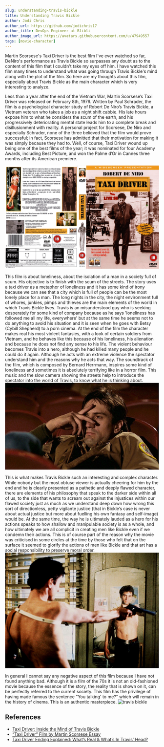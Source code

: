 ```yaml
---
slug: understanding-travis-bickle
title: Understanding Travis Bickle
author: Jodi Chris
author_url: https://github.com/jodichris17
author_title: DevOps Engineer at Blibli
author_image_url: https://avatars.githubusercontent.com/u/47949557
tags: [movie-character]
---
```


Martin Scorsese's Taxi Driver is the best film I've ever watched so far, DeNiro's performance as Travis Bickle so surpasses any doubt as to the content of this film that I couldn't take my eyes off him. I have watched this film many times to understand what was going through Travis Bickle's mind along with the plot of the film.  So here are my thoughts about this film, especially about Travis Bickle as the main character which is very interesting to analyze.

<!--truncate-->

Less than a year after the end of the Vietnam War, Martin Scorsese’s Taxi Driver was released on February 8th, 1976. Written by Paul Schrader, the film is a psychological character study of Robert De Niro’s Travis Bickle, a Vietnam veteran who takes a job as a night shift cabbie. His late hours expose him to what he considers the scum of the earth, and his progressively deteriorating mental state leads him to a complete break and disillusionment with reality. A personal project for Scorsese, De Niro and especially Schrader, none of the three believed that the film would prove successful; in fact, Scorsese has admitted that their motivation for making it was simply because they had to. Well, of course, Taxi Driver wound up being one of the best films of the year; it was nominated for four Academy Awards, including Best Picture, and won the Palme d’Or in Cannes three months after its American premiere.

![taxi driver](img/taxi-driver-cover.jpg)

This film is about loneliness, about the isolation of a man in a society full of scum. His objective is to finish with the scum of the streets. The story uses a taxi driver as a metaphor of loneliness and it has some kind of irony because we can see that a city which is full of people can be the most lonely place for a man. The long nights in the city, the night environment full of whores, junkies, pimps and thieves are the main elements of the world in which Travis Bickle lives. Travis is an misunderstood guy who is seeking desperately for some kind of company because as he says 'loneliness has followed me all my life, everywhere' but at the same time he seems not to do anything to avoid his situation and it is seen when he goes with Betsy (Cybill Shepherd) to a porn cinema. At the end of the film the character makes real his most violent fantasies, with a look of certain soldiers from Vietnam, and he behaves like this because of his loneliness, his alienation and because he does not find any sense to his life. The violent behaviour becomes Travis into a hero, although he had killed many people and he could do it again. Although he acts with an extreme violence the spectator understand him and the reasons why he acts that way. The soundtrack of the film, which is composed by Bernard Herrmann, inspires some kind of loneliness and sometimes it is absolutely terrifying like in a horror film. This music and the slow camera showing the streets help to introduce the spectator into the world of Travis, to know what he is thinking about.
![travis bickle](img/travis-bickle.jpg)

This is what makes Travis Bickle such an interesting and complex character. While nobody but the most obtuse viewer is actually cheering for him by the end and he is clearly presented as a pathetic and deeply flawed character, there are elements of his philosophy that speak to the darker side within all of us, to the side that wants to scream out against the injustices within our flawed society just as much as we understand deep down how wrong this sort of directionless, petty vigilante justice (that in Bickle’s case is never about actual justice but more about fuelling his own fantasy and self-image) would be. At the same time, the way he is ultimately lauded as a hero for his actions speaks to how shallow and manipulable society is as a whole, and how ultimately we are all complicit in creating men like Bickle even if we condemn their actions. This is of course part of the reason why the movie was criticised in some circles at the time by those who felt that on the surface it seemed to glorify the actions of men like Bickle and that art has a social responsibility to preserve moral order.
![travis bickle](img/travis-mirror.jpg)

In general I cannot say any negative aspect of this film because I have not found anything bad. Although it is a film of the 70s it is not an old-fashioned movie because the essence of the story, the reality that is shown on it, can be perfectly referred to the current society. This film has the privilege of having made famous the sentence "You talking' to me?" which will remain in the history of cinema. This is an authentic masterpiece.
![travis bickle](img/travis-end.avif)

## References

- [Taxi Driver: Inside the Mind of Travis Bickle](https://tilt.goombastomp.com/film/taxi-driver-and-inside-the-mind-of-travis-bickle/)
- [“Taxi Driver” Film by Martin Scorsese Essay ](https://ivypanda.com/essays/taxi-driver-film-by-martin-scorsese/)
- [Taxi Driver Ending Explained: What’s Real & What’s In Travis’ Head?](https://wechoiceblogger.com/taxi-driver-ending-explained-whats-real-whats-in-travis-head/)